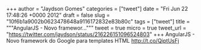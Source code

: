 
+++
author = "Jaydson Gomes"
categories = ["tweet"]
date = "Fri Jun 22 17:48:26 +0000 2012"
draft = false
slug = "10f6b1a9002b0623478648a9116172832e83b80c"
tags = ["tweet"]
title = """AngularJS - Novo framewor..."""
tweet = true
micro = true
tweet_url = "https://twitter.com/jaydson/status/216226151096524803"
+++
AngularJS - Novo framework do Google para templates HTML http://t.co/QiptUsFj
